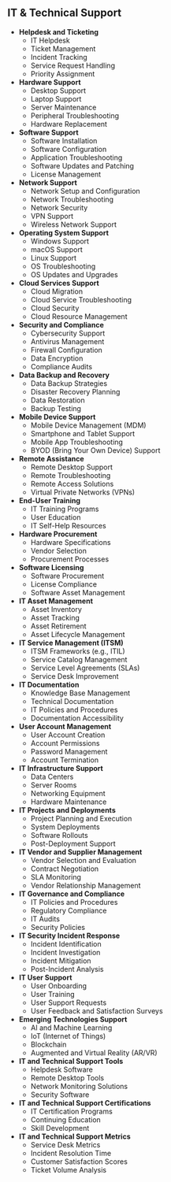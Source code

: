 
## **IT & Technical Support**
  - **Helpdesk and Ticketing**
    - IT Helpdesk
    - Ticket Management
    - Incident Tracking
    - Service Request Handling
    - Priority Assignment
  - **Hardware Support**
    - Desktop Support
    - Laptop Support
    - Server Maintenance
    - Peripheral Troubleshooting
    - Hardware Replacement
  - **Software Support**
    - Software Installation
    - Software Configuration
    - Application Troubleshooting
    - Software Updates and Patching
    - License Management
  - **Network Support**
    - Network Setup and Configuration
    - Network Troubleshooting
    - Network Security
    - VPN Support
    - Wireless Network Support
  - **Operating System Support**
    - Windows Support
    - macOS Support
    - Linux Support
    - OS Troubleshooting
    - OS Updates and Upgrades
  - **Cloud Services Support**
    - Cloud Migration
    - Cloud Service Troubleshooting
    - Cloud Security
    - Cloud Resource Management
  - **Security and Compliance**
    - Cybersecurity Support
    - Antivirus Management
    - Firewall Configuration
    - Data Encryption
    - Compliance Audits
  - **Data Backup and Recovery**
    - Data Backup Strategies
    - Disaster Recovery Planning
    - Data Restoration
    - Backup Testing
  - **Mobile Device Support**
    - Mobile Device Management (MDM)
    - Smartphone and Tablet Support
    - Mobile App Troubleshooting
    - BYOD (Bring Your Own Device) Support
  - **Remote Assistance**
    - Remote Desktop Support
    - Remote Troubleshooting
    - Remote Access Solutions
    - Virtual Private Networks (VPNs)
  - **End-User Training**
    - IT Training Programs
    - User Education
    - IT Self-Help Resources
  - **Hardware Procurement**
    - Hardware Specifications
    - Vendor Selection
    - Procurement Processes
  - **Software Licensing**
    - Software Procurement
    - License Compliance
    - Software Asset Management
  - **IT Asset Management**
    - Asset Inventory
    - Asset Tracking
    - Asset Retirement
    - Asset Lifecycle Management
  - **IT Service Management (ITSM)**
    - ITSM Frameworks (e.g., ITIL)
    - Service Catalog Management
    - Service Level Agreements (SLAs)
    - Service Desk Improvement
  - **IT Documentation**
    - Knowledge Base Management
    - Technical Documentation
    - IT Policies and Procedures
    - Documentation Accessibility
  - **User Account Management**
    - User Account Creation
    - Account Permissions
    - Password Management
    - Account Termination
  - **IT Infrastructure Support**
    - Data Centers
    - Server Rooms
    - Networking Equipment
    - Hardware Maintenance
  - **IT Projects and Deployments**
    - Project Planning and Execution
    - System Deployments
    - Software Rollouts
    - Post-Deployment Support
  - **IT Vendor and Supplier Management**
    - Vendor Selection and Evaluation
    - Contract Negotiation
    - SLA Monitoring
    - Vendor Relationship Management
  - **IT Governance and Compliance**
    - IT Policies and Procedures
    - Regulatory Compliance
    - IT Audits
    - Security Policies
  - **IT Security Incident Response**
    - Incident Identification
    - Incident Investigation
    - Incident Mitigation
    - Post-Incident Analysis
  - **IT User Support**
    - User Onboarding
    - User Training
    - User Support Requests
    - User Feedback and Satisfaction Surveys
  - **Emerging Technologies Support**
    - AI and Machine Learning
    - IoT (Internet of Things)
    - Blockchain
    - Augmented and Virtual Reality (AR/VR)
  - **IT and Technical Support Tools**
    - Helpdesk Software
    - Remote Desktop Tools
    - Network Monitoring Solutions
    - Security Software
  - **IT and Technical Support Certifications**
    - IT Certification Programs
    - Continuing Education
    - Skill Development
  - **IT and Technical Support Metrics**
    - Service Desk Metrics
    - Incident Resolution Time
    - Customer Satisfaction Scores
    - Ticket Volume Analysis
